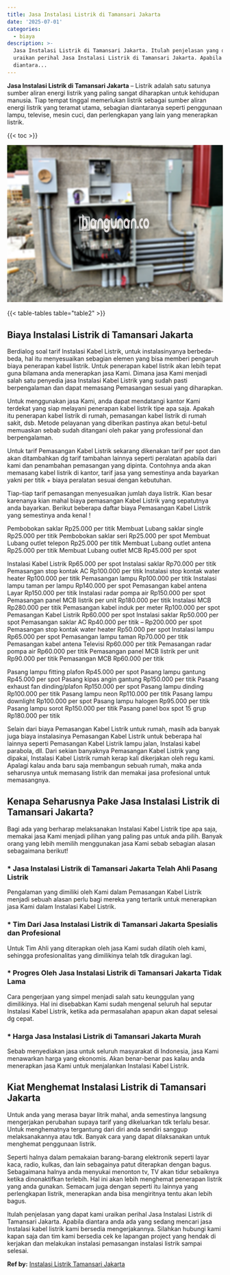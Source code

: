 ```yaml
---
title: Jasa Instalasi Listrik di Tamansari Jakarta
date: '2025-07-01'
categories:
  - biaya
description: >-
  Jasa Instalasi Listrik di Tamansari Jakarta. Itulah penjelasan yang dapat kami
  uraikan perihal Jasa Instalasi Listrik di Tamansari Jakarta. Apabila
  diantara...
---
```


**Jasa Instalasi Listrik di Tamansari Jakarta** – Listrik adalah satu satunya sumber aliran energi listrik yang paling sangat diharapkan untuk kehidupan manusia. Tiap tempat tinggal memerlukan listrik sebagai sumber aliran energi listrik yang teramat utama, sebagian diantaranya seperti penggunaan lampu, televise, mesin cuci, dan perlengkapan yang lain yang menerapkan listrik.

{{< toc >}}

![Jasa Instalasi Listrik di Tamansari Jakarta](/images/instalasi-listrik-murah29.png)

{{< table-tables table="table2" >}}

## Biaya Instalasi Listrik di Tamansari Jakarta

Berdialog soal tarif Instalasi Kabel Listrik, untuk instalasinyanya berbeda-beda, hal itu menyesuaikan sebagian elemen yang bisa memberi pengaruh biaya penerapan kabel listrik. Untuk penerapan kabel listrik akan lebih tepat guna bilamana anda menerapkan jasa Kami. Dimana jasa Kami menjadi salah satu penyedia jasa Instalasi Kabel Listrik yang sudah pasti berpengalaman dan dapat memasang Pemasangan sesuai yang diharapkan.

Untuk menggunakan jasa Kami, anda dapat mendatangi kantor Kami terdekat yang siap melayani penerapan kabel listrik tipe apa saja. Apakah itu penerapan kabel listrik di rumah, pemasangan kabel listrik di rumah sakit, dsb. Metode pelayanan yang diberikan pastinya akan betul-betul memuaskan sebab sudah ditangani oleh pakar yang professional dan berpengalaman.

Untuk tarif Pemasangan Kabel Listrik sekarang dikenakan tarif per spot dan akan ditambahkan dg tarif tambahan lainnya seperti peralatan apabila dari kami dan penambahan pemasangan yang dipinta. Contohnya anda akan memasang kabel listrik di kantor, tarif jasa yang semestinya anda bayarkan yakni per titik + biaya peralatan sesuai dengan kebutuhan.

Tiap-tiap tarif pemasangan menyesuaikan jumlah daya listrik. Kian besar karenanya kian mahal biaya pemasangan Kabel Listrik yang sepatutnya anda bayarkan. Berikut beberapa daftar biaya Pemasangan Kabel Listrik yang semestinya anda kenal !

Pembobokan saklar Rp25.000 per titik Membuat Lubang saklar single Rp25.000 per titik Pembobokan saklar seri Rp25.000 per spot Membuat Lubang outlet telepon Rp25.000 per titik Membuat Lubang outlet antena Rp25.000 per titik Membuat Lubang outlet MCB Rp45.000 per spot

Instalasi Kabel Listrik Rp65.000 per spot Instalasi saklar Rp70.000 per titik Pemasangan stop kontak AC Rp100.000 per titik Instalasi stop kontak water heater Rp100.000 per titik Pemasangan lampu Rp100.000 per titik Instalasi lampu taman per lampu Rp140.000 per spot Pemasangan kabel antena Layar Rp150.000 per titik Instalasi radar pompa air Rp150.000 per spot Pemasangan panel MCB listrik per unit Rp180.000 per titik Instalasi MCB Rp280.000 per titik Pemasangan kabel induk per meter Rp100.000 per spot Pemasangan Kabel Listrik Rp60.000 per spot Instalasi saklar Rp50.000 per spot Pemasangan saklar AC Rp40.000 per titik – Rp200.000 per spot Pemasangan stop kontak water heater Rp50.000 per spot Instalasi lampu Rp65.000 per spot Pemasangan lampu taman Rp70.000 per titik Pemasangan kabel antena Televisi Rp60.000 per titik Pemasangan radar pompa air Rp60.000 per titik Pemasangan panel MCB listrik per unit Rp90.000 per titik Pemasangan MCB Rp60.000 per titik

Pasang lampu fitting plafon Rp45.000 per spot Pasang lampu gantung Rp45.000 per spot Pasang kipas angin gantung Rp150.000 per titik Pasang exhaust fan dinding/plafon Rp150.000 per spot Pasang lampu dinding Rp100.000 per titik Pasang lampu neon Rp110.000 per titik Pasang lampu downlight Rp100.000 per spot Pasang lampu halogen Rp95.000 per titik Pasang lampu sorot Rp150.000 per titik Pasang panel box spot 15 grup Rp180.000 per titik

Selain dari biaya Pemasangan Kabel Listrik untuk rumah, masih ada banyak juga biaya instalasinya Pemasangan Kabel Listrik untuk beberapa hal lainnya seperti Pemasangan Kabel Listrik lampu jalan, Instalasi kabel parabola, dll. Dari sekian banyaknya Pemasangan Kabel Listrik yang dipakai, Instalasi Kabel Listrik rumah kerap kali dikerjakan oleh regu kami. Apalagi kalau anda baru saja membangun sebuah rumah, maka anda seharusnya untuk memasang listrik dan memakai jasa profesional untuk memasangnya.

## Kenapa Seharusnya Pake Jasa Instalasi Listrik di Tamansari Jakarta?

Bagi ada yang berharap melaksanakan Instalasi Kabel Listrik tipe apa saja, memakai jasa Kami menjadi pilihan yang paling pas untuk anda pilih. Banyak orang yang lebih memilih menggunakan jasa Kami sebab sebagian alasan sebagaimana berikut!

### \* Jasa Instalasi Listrik di Tamansari Jakarta Telah Ahli Pasang Listrik

Pengalaman yang dimiliki oleh Kami dalam Pemasangan Kabel Listrik menjadi sebuah alasan perlu bagi mereka yang tertarik untuk menerapkan jasa Kami dalam Instalasi Kabel Listrik.

### \* Tim Dari Jasa Instalasi Listrik di Tamansari Jakarta Spesialis dan Profesional

Untuk Tim Ahli yang diterapkan oleh jasa Kami sudah dilatih oleh kami, sehingga profesionalitas yang dimilikinya telah tdk diragukan lagi.

### \* Progres Oleh Jasa Instalasi Listrik di Tamansari Jakarta Tidak Lama

Cara pengerjaan yang simpel menjadi salah satu keunggulan yang dimilikinya. Hal ini disebabkan Kami sudah mengenal seluruh hal seputar Instalasi Kabel Listrik, ketika ada permasalahan apapun akan dapat selesai dg cepat.

### \* Harga Jasa Instalasi Listrik di Tamansari Jakarta Murah

Sebab menyediakan jasa untuk seluruh masyarakat di Indonesia, jasa Kami menawarkan harga yang ekonomis. Akan benar-benar pas kalau anda menerapkan jasa Kami untuk menjalankan Instalasi Kabel Listrik.

## Kiat Menghemat Instalasi Listrik di Tamansari Jakarta


Untuk anda yang merasa bayar litrik mahal, anda semestinya langsung mengerjakan perubahan supaya tarif yang dikeluarkan tdk terlalu besar. Untuk menghematnya tergantung dari diri anda sendiri sanggup melaksanakannya atau tdk. Banyak cara yang dapat dilaksanakan untuk menghemat penggunaan listrik.

Seperti halnya dalam pemakaian barang-barang elektronik seperti layar kaca, radio, kulkas, dan lain sebagainya patut diterapkan dengan bagus. Sebagaimana halnya anda menyukai menonton tv, TV akan tidur sebaiknya ketika dinonaktifkan terlebih. Hal ini akan lebih menghemat penerapan listrik yang anda gunakan. Semacam juga dengan seperti itu lainnya yang perlengkapan listrik, menerapkan anda bisa mengiritnya tentu akan lebih bagus.

Itulah penjelasan yang dapat kami uraikan perihal Jasa Instalasi Listrik di Tamansari Jakarta. Apabila diantara anda ada yang sedang mencari jasa Instalasi kabel listrik kami bersedia mengerjakannya. Silahkan hubungi kami kapan saja dan tim kami bersedia cek ke lapangan project yang hendak di kerjakan dan melakukan instalasi pemasangan instalasi listrik sampai selesai.

**Ref by:** [Instalasi Listrik Tamansari Jakarta](https://id.wikipedia.org/wiki/Instalasi)
